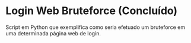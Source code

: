 # Login Web Bruteforce (Concluído)
Script em Python que exemplifica como seria efetuado um bruteforce em uma determinada página web de login.
